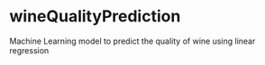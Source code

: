 # wineQualityPrediction
Machine Learning model to predict the quality of wine using linear regression
